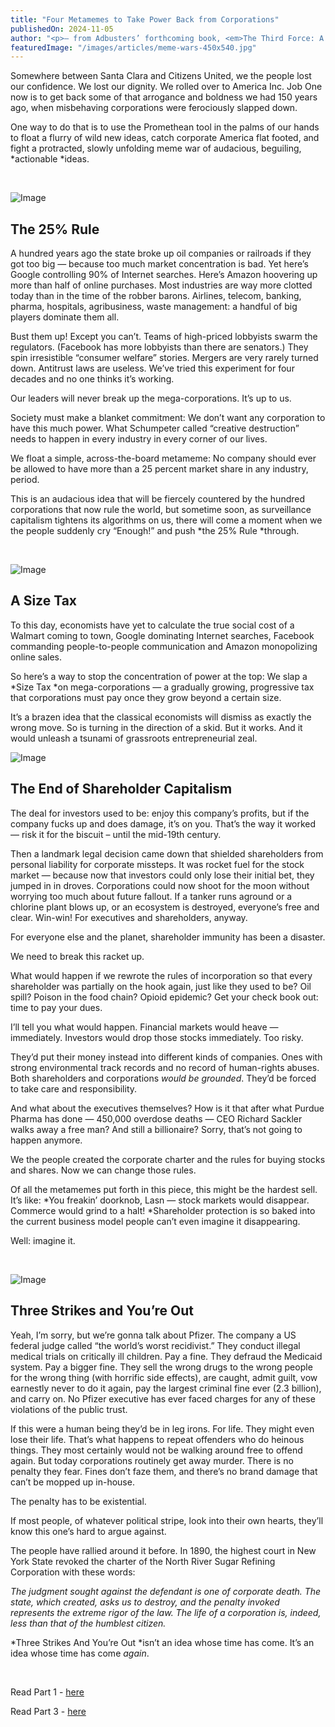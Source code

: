 ```yaml
---
title: "Four Metamemes to Take Power Back from Corporations"
publishedOn: 2024-11-05
author: "<p>— from Adbusters’ forthcoming book, <em>The Third Force: A Field Guide to a New World Order</em></p>"
featuredImage: "/images/articles/meme-wars-450x540.jpg"
---
```


Somewhere between Santa Clara and Citizens United, we the people lost our confidence. We lost our dignity. We rolled over to America Inc. Job One now is to get back some of that arrogance and boldness we had 150 years ago, when misbehaving corporations were ferociously slapped down.

One way to do that is to use the Promethean tool in the palms of our hands to float a flurry of wild new ideas, catch corporate America flat footed, and fight a protracted, slowly unfolding meme war of audacious, beguiling, *actionable *ideas.

‍

![Image](/images/articles/meme-1-300x75.jpg)
## ‍**The 25% Rule**

A hundred years ago the state broke up oil companies or railroads if they got too big — because too much market concentration is bad. Yet here’s Google controlling 90% of Internet searches. Here’s Amazon hoovering up more than half of online purchases. Most industries are way more clotted today than in the time of the robber barons. Airlines, telecom, banking, pharma, hospitals, agribusiness, waste management: a handful of big players dominate them all.

Bust them up! Except you can’t. Teams of high-priced lobbyists swarm the regulators. (Facebook has more lobbyists than there are senators.) They spin irresistible “consumer welfare” stories. Mergers are very rarely turned down. Antitrust laws are useless. We’ve tried this experiment for four decades and no one thinks it’s working.

Our leaders will never break up the mega-corporations. It’s up to us.

Society must make a blanket commitment: We don’t want any corporation to have this much power. What Schumpeter called “creative destruction” needs to happen in every industry in every corner of our lives.

We float a simple, across-the-board metameme: No company should ever be allowed to have more than a 25 percent market share in any industry, period.

This is an audacious idea that will be fiercely countered by the hundred corporations that now rule the world, but sometime soon, as surveillance capitalism tightens its algorithms on us, there will come a moment when we the people suddenly cry “Enough!” and push *the 25% Rule *through.

‍

![Image](/images/articles/meme-2-300x75.jpg)
## ‍**A Size Tax**

To this day, economists have yet to calculate the true social cost of a Walmart coming to town, Google dominating Internet searches, Facebook commanding people-to-people communication and Amazon monopolizing online sales.

So here’s a way to stop the concentration of power at the top: We slap a *Size Tax *on mega-corporations — a gradually growing, progressive tax that corporations must pay once they grow beyond a certain size.

It’s a brazen idea that the classical economists will dismiss as exactly the wrong move. So is turning in the direction of a skid. But it works. And it would unleash a tsunami of grassroots entrepreneurial zeal.

![Image](/images/articles/meme-3-300x75.jpg)
## **The End of Shareholder Capitalism**

The deal for investors used to be: enjoy this company’s profits, but if the company fucks up and does damage, it’s on you. That’s the way it worked — risk it for the biscuit – until the mid-19th century.

Then a landmark legal decision came down that shielded shareholders from personal liability for corporate missteps. It was rocket fuel for the stock market — because now that investors could only lose their initial bet, they jumped in in droves. Corporations could now shoot for the moon without worrying too much about future fallout. If a tanker runs aground or a chlorine plant blows up, or an ecosystem is destroyed, everyone’s free and clear. Win-win! For executives and shareholders, anyway.

For everyone else and the planet, shareholder immunity has been a disaster.

We need to break this racket up.

What would happen if we rewrote the rules of incorporation so that every shareholder was partially on the hook again, just like they used to be? Oil spill? Poison in the food chain? Opioid epidemic? Get your check book out: time to pay your dues.

I’ll tell you what would happen. Financial markets would heave — immediately. Investors would drop those stocks immediately. Too risky.

They’d put their money instead into different kinds of companies. Ones with strong environmental track records and no record of human-rights abuses. Both shareholders and corporations *would be grounded*. They’d be forced to take care and responsibility.

And what about the executives themselves? How is it that after what Purdue Pharma has done — 450,000 overdose deaths — CEO Richard Sackler walks away a free man? And still a billionaire? Sorry, that’s not going to happen anymore.

We the people created the corporate charter and the rules for buying stocks and shares. Now we can change those rules.

Of all the metamemes put forth in this piece, this might be the hardest sell. It’s like: *You freakin’ doorknob, Lasn — stock markets would disappear. Commerce would grind to a halt! *Shareholder protection is so baked into the current business model people can’t even imagine it disappearing.

Well: imagine it.

‍**‍**

![Image](/images/articles/meme-4-300x75.jpg)
## **Three Strikes and You’re Out**

Yeah, I’m sorry, but we’re gonna talk about Pfizer. The company a US federal judge called “the world’s worst recidivist.” They conduct illegal medical trials on critically ill children. Pay a fine. They defraud the Medicaid system. Pay a bigger fine. They sell the wrong drugs to the wrong people for the wrong thing (with horrific side effects), are caught, admit guilt, vow earnestly never to do it again, pay the largest criminal fine ever (2.3 billion), and carry on. No Pfizer executive has ever faced charges for any of these violations of the public trust.

If this were a human being they’d be in leg irons. For life. They might even lose their life. That’s what happens to repeat offenders who do heinous things. They most certainly would not be walking around free to offend again. But today corporations routinely get away murder. There is no penalty they fear. Fines don’t faze them, and there’s no brand damage that can’t be mopped up in-house.

The penalty has to be existential.

If most people, of whatever political stripe, look into their own hearts, they’ll know this one’s hard to argue against.

The people have rallied around it before. In 1890, the highest court in New York State revoked the charter of the North River Sugar Refining Corporation with these words:

*The judgment sought against the defendant is one of corporate death. The state, which created, asks us to destroy, and the penalty invoked represents the extreme rigor of the law. The life of a corporation is, indeed, less than that of the humblest citizen.*

*Three Strikes And You’re Out *isn’t an idea whose time has come. It’s an idea whose time has come *again*.

‍

Read Part 1 - [here](http://www.adbusters.org/full-articles/the-unofficial-history-of-america)

Read Part 3 - [here](https://www.adbusters.org/full-articles/rise-of-the-corporate-charter-revocation-movement)

